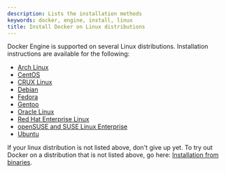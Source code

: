 ```yaml
---
description: Lists the installation methods
keywords: docker, engine, install, linux
title: Install Docker on Linux distributions
---
```


Docker Engine is supported on several Linux distributions. Installation
instructions are available for the following:

* [Arch Linux](archlinux.md)
* [CentOS](centos.md)
* [CRUX Linux](cruxlinux.md)
* [Debian](debian.md)
* [Fedora](fedora.md)
* [Gentoo](gentoolinux.md)
* [Oracle Linux](oracle.md)
* [Red Hat Enterprise Linux](rhel.md)
* [openSUSE and SUSE Linux Enterprise](SUSE.md)
* [Ubuntu](ubuntulinux.md)

If your linux distribution is not listed above, don't give up yet. To try out
Docker on a distribution that is not listed above, go here: [Installation from
binaries](../binaries.md).
